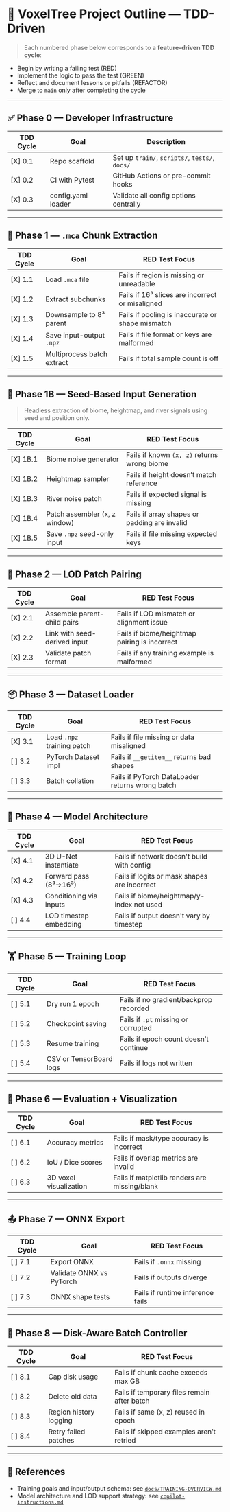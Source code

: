 
# 🌲 VoxelTree Project Outline — TDD-Driven

> Each numbered phase below corresponds to a **feature-driven TDD cycle**:
- Begin by writing a failing test (RED)
- Implement the logic to pass the test (GREEN)
- Reflect and document lessons or pitfalls (REFACTOR)
- Merge to `main` only after completing the cycle

---

## ✅ Phase 0 — Developer Infrastructure

| TDD Cycle | Goal                         | Description                          |
|-----------|------------------------------|--------------------------------------|
| [X] 0.1       | Repo scaffold                | Set up `train/`, `scripts/`, `tests/`, `docs/` |
| [X] 0.2       | CI with Pytest               | GitHub Actions or pre-commit hooks   |
| [X] 0.3       | config.yaml loader           | Validate all config options centrally|

---

## 🧱 Phase 1 — `.mca` Chunk Extraction

| TDD Cycle | Goal                         | RED Test Focus                                  |
|-----------|------------------------------|--------------------------------------------------|
| [X] 1.1       | Load `.mca` file             | Fails if region is missing or unreadable         |
| [X] 1.2       | Extract subchunks            | Fails if 16³ slices are incorrect or misaligned  |
| [X] 1.3       | Downsample to 8³ parent      | Fails if pooling is inaccurate or shape mismatch |
| [X] 1.4       | Save input-output `.npz`     | Fails if file format or keys are malformed       |
| [X] 1.5       | Multiprocess batch extract   | Fails if total sample count is off               |

---

## 🧬 Phase 1B — Seed-Based Input Generation

> Headless extraction of biome, heightmap, and river signals using seed and position only.

| TDD Cycle | Goal                           | RED Test Focus                                      |
|-----------|--------------------------------|-----------------------------------------------------|
| [X] 1B.1      | Biome noise generator          | Fails if known `(x, z)` returns wrong biome         |
| [X] 1B.2      | Heightmap sampler              | Fails if height doesn’t match reference             |
| [X] 1B.3      | River noise patch              | Fails if expected signal is missing                 |
| [X] 1B.4      | Patch assembler (x, z window)  | Fails if array shapes or padding are invalid        |
| [X] 1B.5      | Save `.npz` seed-only input    | Fails if file missing expected keys                 |

---

## 🧮 Phase 2 — LOD Patch Pairing

| TDD Cycle | Goal                         | RED Test Focus                                 |
|-----------|------------------------------|------------------------------------------------|
| [X] 2.1       | Assemble parent-child pairs  | Fails if LOD mismatch or alignment issue       |
| [X] 2.2       | Link with seed-derived input | Fails if biome/heightmap pairing is incorrect  |
| [X] 2.3       | Validate patch format        | Fails if any training example is malformed     |

---

## 📦 Phase 3 — Dataset Loader

| TDD Cycle | Goal                         | RED Test Focus                              |
|-----------|------------------------------|----------------------------------------------|
| [X] 3.1       | Load `.npz` training patch   | Fails if file missing or data misaligned     |
| [ ] 3.2       | PyTorch Dataset impl         | Fails if `__getitem__` returns bad shapes    |
| [ ] 3.3       | Batch collation              | Fails if PyTorch DataLoader returns wrong batch |

---

## 🧠 Phase 4 — Model Architecture

| TDD Cycle | Goal                         | RED Test Focus                                  |
|-----------|------------------------------|--------------------------------------------------|
| [X] 4.1       | 3D U-Net instantiate         | Fails if network doesn't build with config       |
| [X] 4.2       | Forward pass (8³→16³)        | Fails if logits or mask shapes are incorrect     |
| [X] 4.3       | Conditioning via inputs      | Fails if biome/heightmap/y-index not used        |
| [ ] 4.4       | LOD timestep embedding       | Fails if output doesn't vary by timestep         |
---

## 🏋️ Phase 5 — Training Loop

| TDD Cycle | Goal                         | RED Test Focus                                  |
|-----------|------------------------------|--------------------------------------------------|
| [ ] 5.1       | Dry run 1 epoch              | Fails if no gradient/backprop recorded           |
| [ ] 5.2       | Checkpoint saving            | Fails if `.pt` missing or corrupted              |
| [ ] 5.3       | Resume training              | Fails if epoch count doesn’t continue            |
| [ ] 5.4       | CSV or TensorBoard logs      | Fails if logs not written                        |

---

## 🧪 Phase 6 — Evaluation + Visualization

| TDD Cycle | Goal                         | RED Test Focus                                  |
|-----------|------------------------------|--------------------------------------------------|
| [ ] 6.1       | Accuracy metrics             | Fails if mask/type accuracy is incorrect         |
| [ ] 6.2       | IoU / Dice scores            | Fails if overlap metrics are invalid             |
| [ ] 6.3       | 3D voxel visualization       | Fails if matplotlib renders are missing/blank    |

---

## 📤 Phase 7 — ONNX Export

| TDD Cycle | Goal                         | RED Test Focus                                  |
|-----------|------------------------------|--------------------------------------------------|
| [ ] 7.1       | Export ONNX                  | Fails if `.onnx` missing                         |
| [ ] 7.2       | Validate ONNX vs PyTorch     | Fails if outputs diverge                         |
| [ ] 7.3       | ONNX shape tests             | Fails if runtime inference fails                 |

---

## 🚦 Phase 8 — Disk-Aware Batch Controller

| TDD Cycle | Goal                         | RED Test Focus                                  |
|-----------|------------------------------|--------------------------------------------------|
| [ ] 8.1       | Cap disk usage               | Fails if chunk cache exceeds max GB             |
| [ ] 8.2       | Delete old data              | Fails if temporary files remain after batch     |
| [ ] 8.3       | Region history logging       | Fails if same (x, z) reused in epoch            |
| [ ] 8.4       | Retry failed patches         | Fails if skipped examples aren’t retried        |

---

## 📘 References

- Training goals and input/output schema: see [`docs/TRAINING-OVERVIEW.md`](docs/TRAINING-OVERVIEW.md)
- Model architecture and LOD support strategy: see [`copilot-instructions.md`](.github/copilot-instructions.md)
